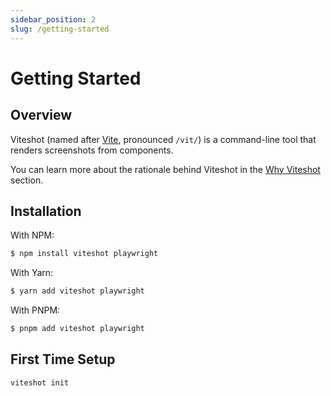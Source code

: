 ```yaml
---
sidebar_position: 2
slug: /getting-started
---
```


# Getting Started

## Overview

Viteshot (named after [Vite](https://vitejs.dev), pronounced `/vit/`) is a command-line tool that renders screenshots from components.

You can learn more about the rationale behind Viteshot in the [Why Viteshot](/docs/why) section.

## Installation

With NPM:

```sh
$ npm install viteshot playwright
```

With Yarn:

```sh
$ yarn add viteshot playwright
```

With PNPM:

```sh
$ pnpm add viteshot playwright
```

## First Time Setup

```sh
viteshot init
```
